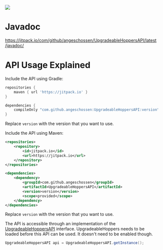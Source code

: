 [![](https://jitpack.io/v/Angeschossen/UpgradeableHoppersAPI.svg)](https://jitpack.io/#Angeschossen/UpgradeableHoppersAPI)

# Javadoc
https://jitpack.io/com/github/angeschossen/UpgradeableHoppersAPI/latest/javadoc/

# API Usage Explained
Include the API using Gradle:
```groovy
repositories {
	maven { url 'https://jitpack.io' }
}

dependencies {
    compileOnly "com.github.angeschossen:UpgradeableHoppersAPI:version"
}
```
Replace `version` with the version that you want to use.

Include the API using Maven:
```xml
<repositories>
	<repository>
		<id>jitpack.io</id>
		<url>https://jitpack.io</url>
	</repository>
</repositories>

<dependencies>
    <dependency>
        <groupId>com.github.angeschossen</groupId>
        <artifactId>UpgradeableHoppersAPI</artifactId>
        <version>version</version>
        <scope>provided</scope>
    </dependency>
</dependencies>
```
Replace `version` with the version that you want to use.

The API is accessible through an implementation of the [UpgradeableHoppersAPI](https://javadoc.jitpack.io/com/github/angeschossen/UpgradeableHoppersAPI/4.13.10/javadoc/me/angeschossen/upgradeablehoppers/api/UpgradeableHoppersAPI.html) interface.
UpgradeableHoppers needs to be loaded before this API can be used. It doesn't need to be enabled though.
````java
UpgradeableHoppersAPI api = UpgradeableHoppersAPI.getInstance();
````
